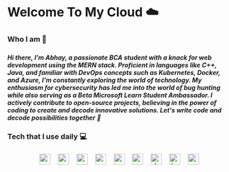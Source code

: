 <h1 align="left">Welcome To My Cloud ☁️</h1>

###

<h3 align="left">Who I am 🤔</h3>

###

<h5 align="left">Hi there, I'm Abhay, a passionate BCA student with a knack for web development using the MERN stack. Proficient in languages like C++, Java, and familiar with DevOps concepts such as Kubernetes, Docker, and Azure, I'm constantly exploring the world of technology. My enthusiasm for cybersecurity has led me into the world of bug hunting while also serving as a Beta Microsoft Learn Student Ambassador. I actively contribute to open-source projects, believing in the power of coding to create and decode innovative solutions. Let's write code and decode possibilities together 🚀</h5>

###

<h3 align="left">Tech that I use daily 💻</h3>

###

<div align="center">
  <img src="https://skillicons.dev/icons?i=mongodb" height="25" alt="mongodb logo"  />
  <img width="9" />
  <img src="https://skillicons.dev/icons?i=express" height="25" alt="express logo"  />
  <img width="9" />
  <img src="https://cdn.jsdelivr.net/gh/devicons/devicon/icons/react/react-original.svg" height="25" alt="react logo"  />
  <img width="9" />
  <img src="https://skillicons.dev/icons?i=nodejs" height="25" alt="nodejs logo"  />
  <img width="9" />
  <img src="https://skillicons.dev/icons?i=nextjs" height="25" alt="nextjs logo"  />
  <img width="9" />
  <img src="https://skillicons.dev/icons?i=graphql" height="25" alt="graphql logo"  />
  <img width="9" />
  <img src="https://skillicons.dev/icons?i=docker" height="25" alt="docker logo"  />
  <img width="9" />
  <img src="https://skillicons.dev/icons?i=kubernetes" height="25" alt="kubernetes logo"  />
  <img width="9" />
  <img src="https://skillicons.dev/icons?i=azure" height="25" alt="azure logo"  />
</div>

###
